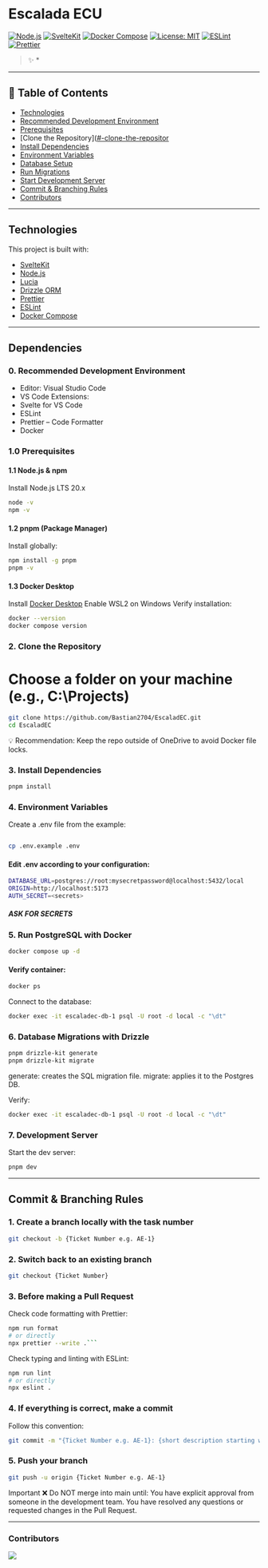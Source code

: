 # Escalada ECU 
[![Node.js](https://img.shields.io/badge/Node.js-20.x-339933?logo=node.js&logoColor=white)](https://nodejs.org/)
[![SvelteKit](https://img.shields.io/badge/SvelteKit-%23FF3E00.svg?logo=svelte&logoColor=white)](https://kit.svelte.dev/)
[![Docker Compose](https://img.shields.io/badge/Docker-Compose-blue?logo=docker&logoColor=white)](https://www.docker.com/)
[![License: MIT](https://img.shields.io/badge/License-MIT-yellow.svg)](LICENSE)
[![ESLint](https://img.shields.io/badge/Code%20Style-ESLint-4B32C3.svg?logo=eslint)](https://eslint.org/)
[![Prettier](https://img.shields.io/badge/Code%20Formatter-Prettier-ff69b4.svg?logo=prettier)](https://prettier.io/)

> ✨ *

---

## 🧭 Table of Contents

- [Technologies](https://github.com/Bastian2704/EscaladEC?tab=readme-ov-file#technologies)
- [Recommended Development Environment](https://github.com/Bastian2704/EscaladEC/edit/master/README.md#0-recommended-development-environment)
- [Prerequisites](https://github.com/Bastian2704/EscaladEC/edit/master/README.md#10-prerequisites)
- [Clone the Repository]([#-clone-the-repositor](https://github.com/Bastian2704/EscaladEC/edit/master/README.md#2-clone-the-repository)
- [Install Dependencies](https://github.com/Bastian2704/EscaladEC/edit/master/README.md#3-install-dependencies)
- [Environment Variables](https://github.com/Bastian2704/EscaladEC/edit/master/README.md#4-environment-variables)
- [Database Setup](https://github.com/Bastian2704/EscaladEC/edit/master/README.md#5-run-postgresql-with-docker)
- [Run Migrations](https://github.com/Bastian2704/EscaladEC/edit/master/README.md#6-database-migrations-with-drizzle)
- [Start Development Server](https://github.com/Bastian2704/EscaladEC/edit/master/README.md#7-development-server)
- [Commit & Branching Rules](https://github.com/Bastian2704/EscaladEC/edit/master/README.md#commit--branching-rules)
- [Contributors](https://github.com/Bastian2704/EscaladEC/edit/master/README.md#contributors)

---

## Technologies

This project is built with:

- [SvelteKit](https://kit.svelte.dev/)
- [Node.js](https://nodejs.org/)
- [Lucia](https://lucia-auth.com/)
- [Drizzle ORM](https://orm.drizzle.team/)
- [Prettier](https://prettier.io/)
- [ESLint](https://eslint.org/)
- [Docker Compose](https://www.docker.com/)

---

## Dependencies
### 0. Recommended Development Environment
- Editor: Visual Studio Code
- VS Code Extensions:
- Svelte for VS Code
- ESLint
- Prettier – Code Formatter
- Docker

### 1.0 Prerequisites
#### 1.1 Node.js & npm

Install Node.js LTS 20.x
```sh
node -v
npm -v
```

#### 1.2 pnpm (Package Manager)
Install globally:
```sh
npm install -g pnpm
pnpm -v
```

#### 1.3 Docker Desktop
Install [Docker Desktop](https://www.docker.com/)
Enable WSL2 on Windows
Verify installation:
```sh
docker --version
docker compose version
```

### 2. Clone the Repository
# Choose a folder on your machine (e.g., C:\Projects)
```sh
git clone https://github.com/Bastian2704/EscaladEC.git
cd EscaladEC
```
💡 Recommendation: Keep the repo outside of OneDrive to avoid Docker file locks.

### 3. Install Dependencies
```sh
pnpm install
```

### 4. Environment Variables
Create a .env file from the example:
```sh

cp .env.example .env
```

#### Edit .env according to your configuration:
```sh
DATABASE_URL=postgres://root:mysecretpassword@localhost:5432/local
ORIGIN=http://localhost:5173
AUTH_SECRET=<secrets>
```
##### ASK FOR SECRETS

### 5. Run PostgreSQL with Docker
```sh
docker compose up -d
```
#### Verify container:
```sh
docker ps
```
Connect to the database:
```sh
docker exec -it escaladec-db-1 psql -U root -d local -c "\dt"
```

### 6. Database Migrations with Drizzle
```sh
pnpm drizzle-kit generate
pnpm drizzle-kit migrate
```

generate: creates the SQL migration file.
migrate: applies it to the Postgres DB.

Verify:
```sh
docker exec -it escaladec-db-1 psql -U root -d local -c "\dt"
```


### 7. Development Server
Start the dev server:
```sh
pnpm dev
```

---

## Commit & Branching Rules

### 1. Create a branch locally with the task number

```sh
git checkout -b {Ticket Number e.g. AE-1}

```

### 2. Switch back to an existing branch

```sh
git checkout {Ticket Number}
```
### 3. Before making a Pull Request
 Check code formatting with Prettier:

```sh
npm run format
# or directly
npx prettier --write .```
```
Check typing and linting with ESLint:
```sh
npm run lint
# or directly
npx eslint .
```

### 4. If everything is correct, make a commit
Follow this convention:
```sh
git commit -m "{Ticket Number e.g. AE-1}: {short description starting with a verb in present tense}"
```

### 5. Push your branch

```sh
git push -u origin {Ticket Number e.g. AE-1}
```
Important
❌ Do NOT merge into main until:
You have explicit approval from someone in the development team.
You have resolved any questions or requested changes in the Pull Request.

---
### Contributors

<a href="https://github.com/Bastian2704/EscaladEC/graphs/contributors"> <img src="https://contrib.rocks/image?repo=Bastian2704/EscaladEC" /> </a>
